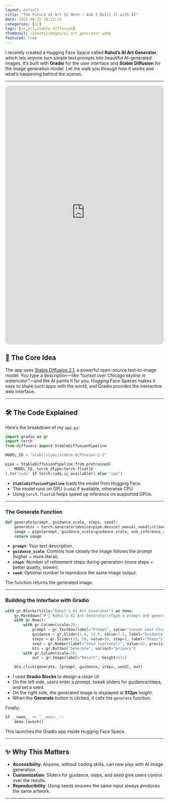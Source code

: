 ```yaml
---
layout: default
title: "The Future of Art Is Here — And I Built It with AI"
date: 2025-08-25 18:22:33
categories: [ai]
tags: [ai,art,stable diffusion]
thumbnail: /assets/images/ai_art_generator.webp
featured: true
---
```


I recently created a Hugging Face Space called **Rahul’s AI Art Generator**, which lets anyone turn simple text prompts into beautiful AI-generated images. It’s built with **Gradio** for the user interface and **Stable Diffusion** for the image generation model. Let me walk you through how it works and what’s happening behind the scenes.

---

<iframe
	src="https://rahulbhattacharya-rahuls-ai-art-generator.hf.space"
style="width:100%;height:820px;border:0;border-radius:12px;overflow:hidden"></iframe>

## 🚀 The Core Idea

The app uses [Stable Diffusion 2.1](https://huggingface.co/stabilityai/stable-diffusion-2-1), a powerful open-source text-to-image model. You type a description—like *“sunset over Chicago skyline in watercolor”*—and the AI paints it for you. Hugging Face Spaces makes it easy to share such apps with the world, and Gradio provides the interactive web interface.

---

## 🛠️ The Code Explained

Here’s the breakdown of my `app.py`:

```python
import gradio as gr
import torch
from diffusers import StableDiffusionPipeline

MODEL_ID = "stabilityai/stable-diffusion-2-1"

pipe = StableDiffusionPipeline.from_pretrained(
    MODEL_ID, torch_dtype=torch.float16
).to("cuda" if torch.cuda.is_available() else "cpu")
```

- **`StableDiffusionPipeline`** loads the model from Hugging Face.  
- The model runs on GPU (`cuda`) if available, otherwise CPU.  
- Using `torch.float16` helps speed up inference on supported GPUs.

---

### The Generate Function

```python
def generate(prompt, guidance_scale, steps, seed):
    generator = torch.Generator(device=pipe.device).manual_seed(int(seed)) if seed is not None else None
    image = pipe(prompt, guidance_scale=guidance_scale, num_inference_steps=steps, generator=generator).images[0]
    return image
```

- **`prompt`**: Your text description.  
- **`guidance_scale`**: Controls how closely the image follows the prompt (higher = more literal).  
- **`steps`**: Number of refinement steps during generation (more steps = better quality, slower).  
- **`seed`**: Optional number to reproduce the same image output.  

The function returns the generated image.

---

### Building the Interface with Gradio

```python
with gr.Blocks(title="Rahul's AI Art Generator") as demo:
    gr.Markdown("# 🎨 Rahul's AI Art Generator\nType a prompt and generate an image.")
    with gr.Row():
        with gr.Column(scale=2):
            prompt = gr.Textbox(label="Prompt", value="sunset over Chicago skyline in watercolor")
            guidance = gr.Slider(1.0, 15.0, value=7.5, label="Guidance scale")
            steps = gr.Slider(10, 50, value=30, step=1, label="Steps")
            seed = gr.Number(label="Seed (optional)", value=42, precision=0)
            btn = gr.Button("Generate", variant="primary")
        with gr.Column(scale=3):
            out = gr.Image(label="Result", height=512)

    btn.click(generate, [prompt, guidance, steps, seed], out)
```

- I used **Gradio Blocks** to design a clean UI.  
- On the left side, users enter a prompt, tweak sliders for guidance/steps, and set a seed.  
- On the right side, the generated image is displayed at **512px** height.  
- When the **Generate** button is clicked, it calls the `generate` function.

Finally:

```python
if __name__ == "__main__":
    demo.launch()
```

This launches the Gradio app inside Hugging Face Space.

---

## ✨ Why This Matters

- **Accessibility**: Anyone, without coding skills, can now play with AI image generation.  
- **Customization**: Sliders for guidance, steps, and seed give users control over the results.  
- **Reproducibility**: Using seeds ensures the same input always produces the same artwork.  

---
